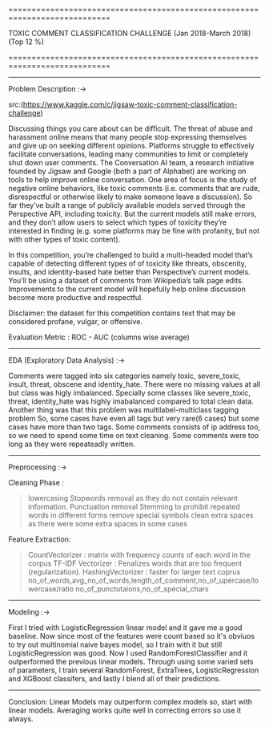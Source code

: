 ============================================================================

TOXIC COMMENT CLASSIFICATION CHALLENGE (Jan 2018-March 2018)(Top 12 %)

============================================================================


--------------------------------------------------------------------------
Problem Description :->

src:(https://www.kaggle.com/c/jigsaw-toxic-comment-classification-challenge)

Discussing things you care about can be difficult. The threat of abuse and
harassment online means that many people stop expressing themselves and give
up on seeking different opinions. Platforms struggle to effectively 
facilitate conversations, leading many communities to limit or completely 
shut down user comments.
The Conversation AI team, a research initiative founded by Jigsaw and Google
(both a part of Alphabet) are working on tools to help improve online
conversation. One area of focus is the study of negative online behaviors, 
like toxic comments (i.e. comments that are rude, disrespectful or otherwise
likely to make someone leave a discussion). So far they’ve built a range of
publicly available models served through the Perspective API, including 
toxicity. But the current models still make errors, and they don’t allow 
users to select which types of toxicity they’re interested in finding (e.g. 
some platforms may be fine with profanity, but not with other types of toxic
content).

In this competition, you’re challenged to build a multi-headed model that’s 
capable of detecting different types of of toxicity like threats, obscenity,
insults, and identity-based hate better than Perspective’s current models. 
You’ll be using a dataset of comments from Wikipedia’s talk page edits. 
Improvements to the current model will hopefully help online discussion 
become more productive and respectful.

Disclaimer: the dataset for this competition contains text that may be 
considered profane, vulgar, or offensive.

Evaluation Metric : ROC - AUC (columns wise average)


--------------------------------------------------------------------------
EDA (Exploratory Data Analysis) :->

Comments were tagged into six categories namely toxic, severe_toxic, insult,
threat, obscene and identity_hate. There were no missing values at all but
class was higly imbalanced. Specially some classes like severe_toxic, threat,
identity_hate was highly imabalanced compared to total clean data. 
Another thing was that this problem was multilabel-multiclass tagging problem
So, some cases have even all tags but very rare(6 cases) but some cases have
more than two tags. Some comments consists of ip address too, so we need to
spend some time on text cleaning.
Some comments were too long as they were repeateadly written.

--------------------------------------------------------------------------
Preprocessing :->

Cleaning Phase :
>lowercasing
>Stopwords removal as they do not contain relevant information.
>Punctuation removal
>Stemming to prohibit repeated words in different forms
>remove special symbols
>clean extra spaces as there were some extra spaces in some cases

Feature Extraction:
>CountVectorizer : matrix with frequency counts of each word in the corpus
>TF-IDF Vectorizer : Penalizes words that are too frequent (regularization).
>HashingVectorizer : faster for larger text coprus
>no_of_words,avg_no_of_words,length_of_comment,no_of_upercase/lowercase/ratio
>no_of_punctutaions,no_of_special_chars


--------------------------------------------------------------------------
Modeling :->

First I tried with LogisticRegression linear model and it gave me a good
baseline. Now since most of the features were count based so it's obviuos
to try out multinomial naive bayes model, so I train with it but still
LogisticRegression was good. Now I used RandomForestClassifier and it
outperformed the previous linear models. Through using some varied sets
of parameters, I train several RandomForest, ExtraTrees, LogisticRegression
and XGBoost classifers, and lastly I blend all of their predictions.


--------------------------------------------------------------------------
Conclusion:
Linear Models may outperform complex models so, start with linear models.
Averaging works quite well in correcting errors so use it always.
